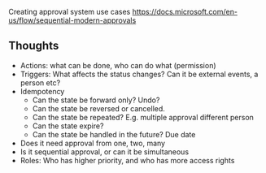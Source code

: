 Creating approval system use cases
https://docs.microsoft.com/en-us/flow/sequential-modern-approvals


## Thoughts


- Actions: what can be done, who can do what (permission)
- Triggers: What affects the status changes? Can it be external events, a person etc?
- Idempotency
  - Can the state be forward only? Undo?
  - Can the state be reversed or cancelled.
  - Can the state be repeated? E.g. multiple approval different person
  - Can the state expire?
  - Can the state be handled in the future? Due date
- Does it need approval from one, two, many
- Is it sequential approval, or can it be simultaneous
- Roles: Who has higher priority, and who has more access rights

